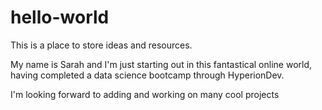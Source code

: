 # hello-world

This is a place to store ideas and resources.

My name is Sarah and I'm just starting out in this fantastical online world, having completed a data science bootcamp through HyperionDev. 

I'm looking forward to adding and working on many cool projects 

